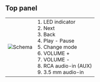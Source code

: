 ## Top panel
| | |
|:-------|:-------|
![Schema](http://static.energysistem.com/images/manuals/42600/57ee52237a177.jpg)| 1. LED indicator <br> 2. Next <br> 3. Back <br> 4. Play - Pause <br> 5. Change mode <br> 6. VOLUME + <br> 7. VOLUME - <br> 8. RCA audio-in (AUX)<br> 9. 3.5 mm audio-in <br> 




